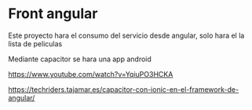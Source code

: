 # Front angular

Este proyecto hara el consumo del servicio desde angular, solo hara el la lista de peliculas 

Mediante capacitor se hara una app android


https://www.youtube.com/watch?v=YqiuPO3HCKA

https://techriders.tajamar.es/capacitor-con-ionic-en-el-framework-de-angular/